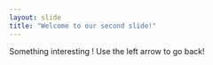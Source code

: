 ```yaml
---
layout: slide
title: "Welcome to our second slide!"
---
```

Something interesting !
Use the left arrow to go back!

